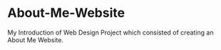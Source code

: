 # About-Me-Website
My Introduction of Web Design Project which consisted of creating an About Me Website.
